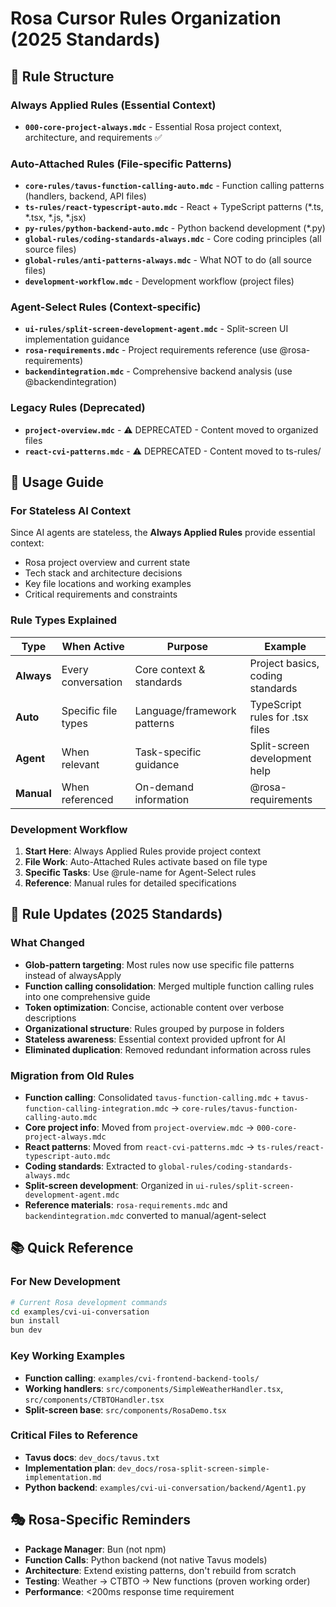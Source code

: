 # Rosa Cursor Rules Organization (2025 Standards)

## 📁 Rule Structure

### Always Applied Rules (Essential Context)
- **`000-core-project-always.mdc`** - Essential Rosa project context, architecture, and requirements ✅

### Auto-Attached Rules (File-specific Patterns)
- **`core-rules/tavus-function-calling-auto.mdc`** - Function calling patterns (handlers, backend, API files)
- **`ts-rules/react-typescript-auto.mdc`** - React + TypeScript patterns (*.ts, *.tsx, *.js, *.jsx)
- **`py-rules/python-backend-auto.mdc`** - Python backend development (*.py)
- **`global-rules/coding-standards-always.mdc`** - Core coding principles (all source files)
- **`global-rules/anti-patterns-always.mdc`** - What NOT to do (all source files)
- **`development-workflow.mdc`** - Development workflow (project files)

### Agent-Select Rules (Context-specific)
- **`ui-rules/split-screen-development-agent.mdc`** - Split-screen UI implementation guidance
- **`rosa-requirements.mdc`** - Project requirements reference (use @rosa-requirements)
- **`backendintegration.mdc`** - Comprehensive backend analysis (use @backendintegration)

### Legacy Rules (Deprecated)
- **`project-overview.mdc`** - ⚠️ DEPRECATED - Content moved to organized files
- **`react-cvi-patterns.mdc`** - ⚠️ DEPRECATED - Content moved to ts-rules/

## 🎯 Usage Guide

### For Stateless AI Context
Since AI agents are stateless, the **Always Applied Rules** provide essential context:
- Rosa project overview and current state
- Tech stack and architecture decisions  
- Key file locations and working examples
- Critical requirements and constraints

### Rule Types Explained

| Type | When Active | Purpose | Example |
|------|-------------|---------|---------|
| **Always** | Every conversation | Core context & standards | Project basics, coding standards |
| **Auto** | Specific file types | Language/framework patterns | TypeScript rules for .tsx files |
| **Agent** | When relevant | Task-specific guidance | Split-screen development help |
| **Manual** | When referenced | On-demand information | @rosa-requirements |

### Development Workflow

1. **Start Here**: Always Applied Rules provide project context
2. **File Work**: Auto-Attached Rules activate based on file type  
3. **Specific Tasks**: Use @rule-name for Agent-Select rules
4. **Reference**: Manual rules for detailed specifications

## 🔧 Rule Updates (2025 Standards)

### What Changed
- **Glob-pattern targeting**: Most rules now use specific file patterns instead of alwaysApply
- **Function calling consolidation**: Merged multiple function calling rules into one comprehensive guide
- **Token optimization**: Concise, actionable content over verbose descriptions  
- **Organizational structure**: Rules grouped by purpose in folders
- **Stateless awareness**: Essential context provided upfront for AI
- **Eliminated duplication**: Removed redundant information across rules

### Migration from Old Rules
- **Function calling**: Consolidated `tavus-function-calling.mdc` + `tavus-function-calling-integration.mdc` → `core-rules/tavus-function-calling-auto.mdc`
- **Core project info**: Moved from `project-overview.mdc` → `000-core-project-always.mdc`
- **React patterns**: Moved from `react-cvi-patterns.mdc` → `ts-rules/react-typescript-auto.mdc`
- **Coding standards**: Extracted to `global-rules/coding-standards-always.mdc`
- **Split-screen development**: Organized in `ui-rules/split-screen-development-agent.mdc`
- **Reference materials**: `rosa-requirements.mdc` and `backendintegration.mdc` converted to manual/agent-select

## 📚 Quick Reference

### For New Development
```bash
# Current Rosa development commands
cd examples/cvi-ui-conversation
bun install
bun dev
```

### Key Working Examples
- **Function calling**: `examples/cvi-frontend-backend-tools/`
- **Working handlers**: `src/components/SimpleWeatherHandler.tsx`, `src/components/CTBTOHandler.tsx`
- **Split-screen base**: `src/components/RosaDemo.tsx`

### Critical Files to Reference
- **Tavus docs**: `dev_docs/tavus.txt`
- **Implementation plan**: `dev_docs/rosa-split-screen-simple-implementation.md`
- **Python backend**: `examples/cvi-ui-conversation/backend/Agent1.py`

## 🎭 Rosa-Specific Reminders

- **Package Manager**: Bun (not npm)
- **Function Calls**: Python backend (not native Tavus models)
- **Architecture**: Extend existing patterns, don't rebuild from scratch
- **Testing**: Weather → CTBTO → New functions (proven working order)
- **Performance**: <200ms response time requirement 